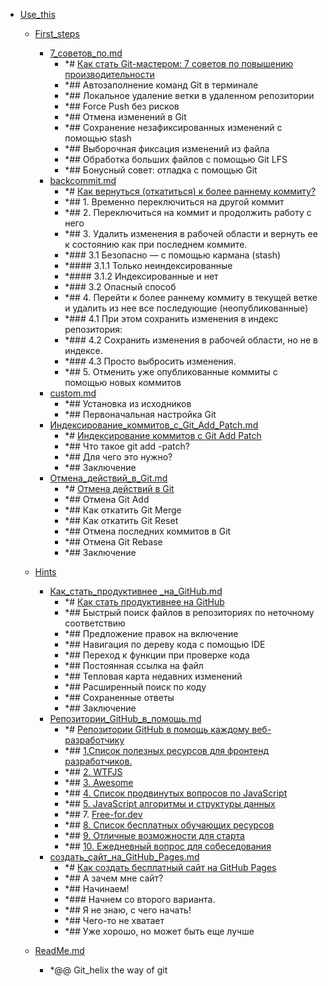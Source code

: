 - <a href = "F:\Node_projects\Node_Way\NBase\_Md\_Index\_Git.old\contaners\Use_this\cat.Use_this\dir.Use_this.md">Use_this</a>
    - <a href = "F:\Node_projects\Node_Way\NBase\_Md\_Index\_Git.old\contaners\Use_this\First_steps\cat.First_steps\dir.First_steps.md">First_steps</a>
        - <a href = "F:\Node_projects\Node_Way\NBase\_Md\_Index\_Git.old\contaners\Use_this\First_steps\7_советов_по.md">7_советов_по.md</a>
            - *# [Как стать Git-мастером: 7 советов по повышению производительности](https://nuancesprog.ru/p/5142/)
            - *## Автозаполнение команд Git в терминале
            - *## Локальное удаление ветки в удаленном репозитории
            - *## Force Push без рисков
            - *## Отмена изменений в Git
            - *## Сохранение незафиксированных изменений с помощью stash
            - *## Выборочная фиксация изменений из файла
            - *## Обработка больших файлов с помощью Git LFS
            - *## Бонусный совет: отладка с помощью Git
        - <a href = "F:\Node_projects\Node_Way\NBase\_Md\_Index\_Git.old\contaners\Use_this\First_steps\backcommit.md">backcommit.md</a>
            - *# [Как вернуться (откатиться) к более раннему коммиту?](https://ru.stackoverflow.com/questions/431520/%D0%9A%D0%B0%D0%BA-%D0%B2%D0%B5%D1%80%D0%BD%D1%83%D1%82%D1%8C%D1%81%D1%8F-%D0%BE%D1%82%D0%BA%D0%B0%D1%82%D0%B8%D1%82%D1%8C%D1%81%D1%8F-%D0%BA-%D0%B1%D0%BE%D0%BB%D0%B5%D0%B5-%D1%80%D0%B0%D0%BD%D0%BD%D0%B5%D0%BC%D1%83-%D0%BA%D0%BE%D0%BC%D0%BC%D0%B8%D1%82%D1%83)
            - *## 1. Временно переключиться на другой коммит
            - *## 2. Переключиться на коммит и продолжить работу с него
            - *## 3. Удалить изменения в рабочей области и вернуть ее к состоянию как при последнем коммите.
            - *### 3.1 Безопасно — с помощью кармана (stash)
            - *#### 3.1.1 Только неиндексированные
            - *#### 3.1.2 Индексированные и нет
            - *### 3.2 Опасный способ
            - *## 4. Перейти к более раннему коммиту в текущей ветке и удалить из нее все последующие (неопубликованные)
            - *### 4.1 При этом сохранить изменения в индекс репозитория:
            - *### 4.2 Сохранить изменения в рабочей области, но не в индексе.
            - *### 4.3 Просто выбросить изменения.
            - *## 5. Отменить уже опубликованные коммиты с помощью новых коммитов
        - <a href = "F:\Node_projects\Node_Way\NBase\_Md\_Index\_Git.old\contaners\Use_this\First_steps\custom.md">custom.md</a>
            - *## Установка из исходников
            - *## Первоначальная настройка Git
        - <a href = "F:\Node_projects\Node_Way\NBase\_Md\_Index\_Git.old\contaners\Use_this\First_steps\Индексирование_коммитов_с_Git_Add_Patch.md">Индексирование_коммитов_с_Git_Add_Patch.md</a>
            - *# [Индексирование коммитов с Git Add Patch](https://nuancesprog.ru/p/7502/)
            - *## Что такое git add -patch?
            - *## Для чего это нужно?
            - *## Заключение
        - <a href = "F:\Node_projects\Node_Way\NBase\_Md\_Index\_Git.old\contaners\Use_this\First_steps\Отмена_действий_в_Git.md">Отмена_действий_в_Git.md</a>
            - *# [Отмена действий в Git](https://nuancesprog.ru/p/7659/)
            - *## Отмена Git Add
            - *## Как откатить Git Merge
            - *## Как откатить Git Reset
            - *## Отмена последних коммитов в Git
            - *## Отмена Git Rebase
            - *## Заключение
    
    - <a href = "F:\Node_projects\Node_Way\NBase\_Md\_Index\_Git.old\contaners\Use_this\Hints\cat.Hints\dir.Hints.md">Hints</a>
        - <a href = "F:\Node_projects\Node_Way\NBase\_Md\_Index\_Git.old\contaners\Use_this\Hints\Как_стать_продуктивнее _на_GitHub.md">Как_стать_продуктивнее _на_GitHub.md</a>
            - *# [Как стать продуктивнее на GitHub](https://nuancesprog.ru/p/3111/)
            - *## Быстрый поиск файлов в репозиториях по неточному соответствию
            - *## Предложение правок на включение
            - *## Навигация по дереву кода с помощью IDE
            - *## Переход к функции при проверке кода
            - *## Постоянная ссылка на файл
            - *## Тепловая карта недавних изменений 
            - *## Расширенный поиск по коду
            - *## Сохраненные ответы 
            - *## Заключение 
        - <a href = "F:\Node_projects\Node_Way\NBase\_Md\_Index\_Git.old\contaners\Use_this\Hints\Репозитории_GitHub_в_помощь.md">Репозитории_GitHub_в_помощь.md</a>
            - *# [Репозитории GitHub в помощь каждому веб-разработчику](https://nuancesprog.ru/p/7074/)
            - *## [1.Список полезных ресурсов для фронтенд разработчиков.](https://github.com/RitikPatni/Front-End-Web-Development-Resources)
            - *## [2. WTFJS](https://github.com/denysdovhan/wtfjs)
            - *## [3. Awesome ](https://github.com/sindresorhus/awesome)
            - *## [4. Список продвинутых вопросов по JavaScript](https://github.com/lydiahallie/javascript-questions)
            - *## [5. JavaScript алгоритмы и структуры данных](https://github.com/trekhleb/javascript-algorithms)
            - *## 7. [Free-for.dev](https://github.com/ripienaar/free-for-dev)
            - *## [8. Список бесплатных обучающих ресурсов](https://github.com/EbookFoundation/free-programming-books)
            - *## [9. Отличные возможности для старта](https://github.com/MunGell/awesome-for-beginners)
            - *## [10. Ежедневный вопрос для собеседования](https://github.com/Advanced-Frontend/Daily-Interview-Question)
        - <a href = "F:\Node_projects\Node_Way\NBase\_Md\_Index\_Git.old\contaners\Use_this\Hints\создать_сайт_на_GitHub_Pages.md">создать_сайт_на_GitHub_Pages.md</a>
            - *# [Как создать бесплатный сайт на GitHub Pages](https://nuancesprog.ru/p/4318/)
            - *## А зачем мне сайт?
            - *## Начинаем!
            - *### Начнем со второго варианта.
            - *## Я не знаю, с чего начать!
            - *## Чего-то не хватает
            - *## Уже хорошо, но может быть еще лучше
    
    - <a href = "F:\Node_projects\Node_Way\NBase\_Md\_Index\_Git.old\contaners\Use_this\ReadMe.md">ReadMe.md</a>
        - *@@ Git_helix the way of git 
